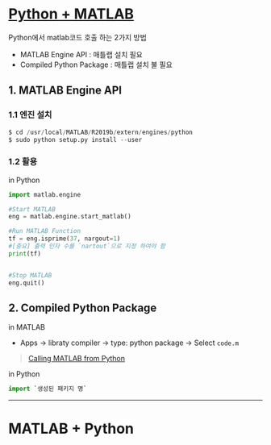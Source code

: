
# [Python + MATLAB](https://kr.mathworks.com/help/matlab/matlab-engine-for-python.html)

Python에서 matlab코드 호출 하는 2가지 방법 
- MATLAB Engine API : 매틀랩 설치 필요 
- Compiled Python Package : 매틀랩 설치 불 필요 


## 1. MATLAB Engine API

### 1.1 엔진 설치 

```python 
$ cd /usr/local/MATLAB/R2019b/extern/engines/python
$ sudo python setup.py install --user
```




### 1.2 활용 


in Python 

```python 
import matlab.engine

#Start MATLAB 
eng = matlab.engine.start_matlab()

#Run MATLAB Function 
tf = eng.isprime(37, nargout=1) 
#[중요] 출력 인자 수를 `nartout`으로 지정 하여야 함 
print(tf)


#Stop MATLAB
eng.quit()


```


## 2. Compiled Python Package


in MATLAB

- Apps -> libraty compiler -> type: python package -> Select `code.m`

> [Calling MATLAB from Python](https://kr.mathworks.com/products/matlab/matlab-and-python.html?fbclid=IwAR3Zd9shiPzSEHlOrtOGzpUY4ssOVz03rFD3dkbjWt944hfX0nKFy6796fs)


in Python 

```python 
import `생성된 패키지 명`

```





---



# MATLAB + Python 


